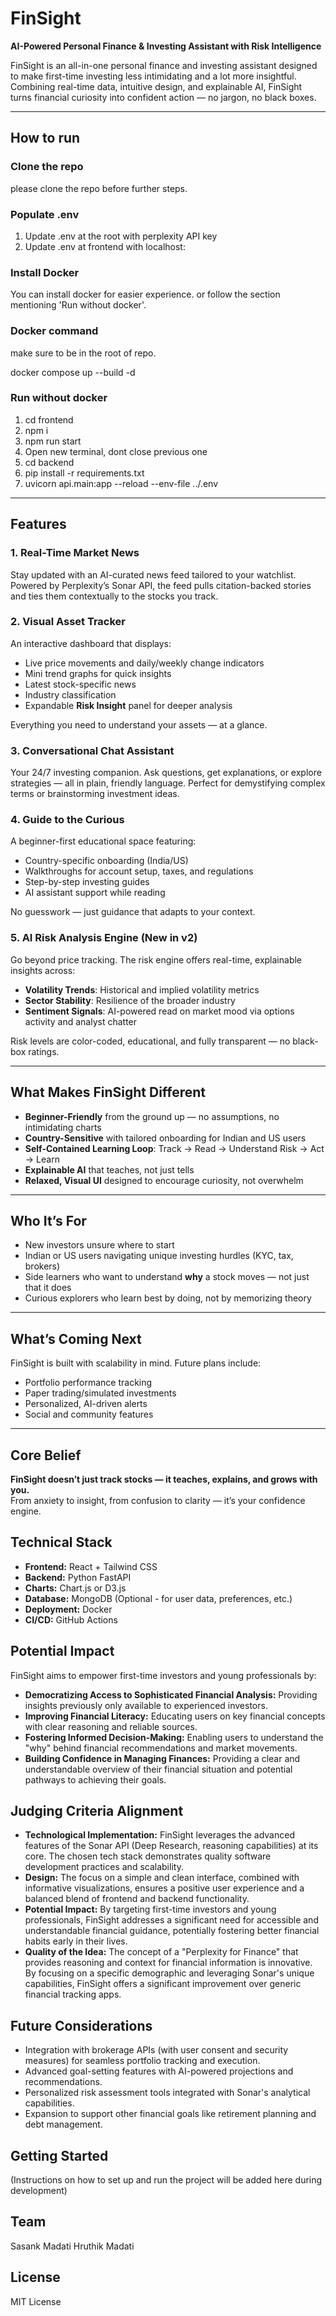 # FinSight
**AI-Powered Personal Finance & Investing Assistant with Risk Intelligence**

FinSight is an all-in-one personal finance and investing assistant designed to make first-time investing less intimidating and a lot more insightful. Combining real-time data, intuitive design, and explainable AI, FinSight turns financial curiosity into confident action — no jargon, no black boxes.

---
## How to run
### Clone the repo
please clone the repo before further steps.

### Populate .env
1. Update .env at the root with perplexity API key
2. Update .env at frontend with localhost:<port>

### Install Docker
You can install docker for easier experience. or follow the section mentioning 'Run without docker'.

### Docker command
make sure to be in the root of repo.
 
docker compose up --build -d

### Run without docker
1. cd frontend
2. npm i
3. npm run start
4. Open new terminal, dont close previous one
5. cd backend
6. pip install -r requirements.txt
7. uvicorn api.main:app --reload --env-file ../.env
---

## Features

### 1. Real-Time Market News
Stay updated with an AI-curated news feed tailored to your watchlist. Powered by Perplexity’s Sonar API, the feed pulls citation-backed stories and ties them contextually to the stocks you track.

### 2. Visual Asset Tracker
An interactive dashboard that displays:

- Live price movements and daily/weekly change indicators  
- Mini trend graphs for quick insights  
- Latest stock-specific news  
- Industry classification  
- Expandable **Risk Insight** panel for deeper analysis  

Everything you need to understand your assets — at a glance.

### 3. Conversational Chat Assistant
Your 24/7 investing companion. Ask questions, get explanations, or explore strategies — all in plain, friendly language. Perfect for demystifying complex terms or brainstorming investment ideas.

### 4. Guide to the Curious
A beginner-first educational space featuring:

- Country-specific onboarding (India/US)  
- Walkthroughs for account setup, taxes, and regulations  
- Step-by-step investing guides  
- AI assistant support while reading  

No guesswork — just guidance that adapts to your context.

### 5. AI Risk Analysis Engine (New in v2)
Go beyond price tracking. The risk engine offers real-time, explainable insights across:

- **Volatility Trends**: Historical and implied volatility metrics  
- **Sector Stability**: Resilience of the broader industry  
- **Sentiment Signals**: AI-powered read on market mood via options activity and analyst chatter  

Risk levels are color-coded, educational, and fully transparent — no black-box ratings.

---
## What Makes FinSight Different

- **Beginner-Friendly** from the ground up — no assumptions, no intimidating charts  
- **Country-Sensitive** with tailored onboarding for Indian and US users  
- **Self-Contained Learning Loop**: Track → Read → Understand Risk → Act → Learn  
- **Explainable AI** that teaches, not just tells  
- **Relaxed, Visual UI** designed to encourage curiosity, not overwhelm  

---

## Who It’s For

- New investors unsure where to start  
- Indian or US users navigating unique investing hurdles (KYC, tax, brokers)  
- Side learners who want to understand **why** a stock moves — not just that it does  
- Curious explorers who learn best by doing, not by memorizing theory  

---

## What’s Coming Next

FinSight is built with scalability in mind. Future plans include:

- Portfolio performance tracking  
- Paper trading/simulated investments  
- Personalized, AI-driven alerts  
- Social and community features  

---

## Core Belief

**FinSight doesn’t just track stocks — it teaches, explains, and grows with you.**  
From anxiety to insight, from confusion to clarity — it’s your confidence engine.

## Technical Stack

* **Frontend:** React + Tailwind CSS
* **Backend:** Python FastAPI
* **Charts:** Chart.js or D3.js
* **Database:** MongoDB (Optional - for user data, preferences, etc.)
* **Deployment:** Docker
* **CI/CD:** GitHub Actions

## Potential Impact

FinSight aims to empower first-time investors and young professionals by:

* **Democratizing Access to Sophisticated Financial Analysis:** Providing insights previously only available to experienced investors.
* **Improving Financial Literacy:** Educating users on key financial concepts with clear reasoning and reliable sources.
* **Fostering Informed Decision-Making:** Enabling users to understand the "why" behind financial recommendations and market movements.
* **Building Confidence in Managing Finances:** Providing a clear and understandable overview of their financial situation and potential pathways to achieving their goals.

## Judging Criteria Alignment

* **Technological Implementation:** FinSight leverages the advanced features of the Sonar API (Deep Research, reasoning capabilities) at its core. The chosen tech stack demonstrates quality software development practices and scalability.
* **Design:** The focus on a simple and clean interface, combined with informative visualizations, ensures a positive user experience and a balanced blend of frontend and backend functionality.
* **Potential Impact:** By targeting first-time investors and young professionals, FinSight addresses a significant need for accessible and understandable financial guidance, potentially fostering better financial habits early in their lives.
* **Quality of the Idea:** The concept of a "Perplexity for Finance" that provides reasoning and context for financial information is innovative. By focusing on a specific demographic and leveraging Sonar's unique capabilities, FinSight offers a significant improvement over generic financial tracking apps.

## Future Considerations

* Integration with brokerage APIs (with user consent and security measures) for seamless portfolio tracking and execution.
* Advanced goal-setting features with AI-powered projections and recommendations.
* Personalized risk assessment tools integrated with Sonar's analytical capabilities.
* Expansion to support other financial goals like retirement planning and debt management.

## Getting Started

(Instructions on how to set up and run the project will be added here during development)

## Team

Sasank Madati
Hruthik Madati

## License

MIT License